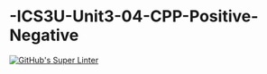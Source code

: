 # -ICS3U-Unit3-04-CPP-Positive-Negative

[![GitHub's Super Linter](https://github.com/matthew-meech/-ICS3U-Unit3-04-CPP-Positive-Negative/workflows/GitHub's%20Super%20Linter/badge.svg)](https://github.com/matthew-meech/-ICS3U-Unit3-04-CPP-Positive-Negative/actions)
